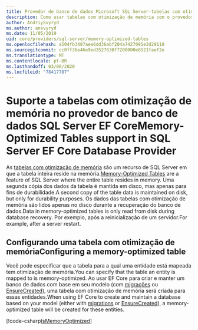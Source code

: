 ```yaml
---
title: Provedor de banco de dados Microsoft SQL Server-tabelas com otimização de memória-EF Core
description: Como usar tabelas com otimização de memória com o provedor de banco de dados SQL Server Entity Framework Core
author: AndriySvyryd
ms.author: ansvyryd
ms.date: 11/05/2019
uid: core/providers/sql-server/memory-optimized-tables
ms.openlocfilehash: a504fb3487aea6dd36abf204a7427095e3d29118
ms.sourcegitcommit: cc0ff36e46e9ed3527638f7208000e8521faef2e
ms.translationtype: MT
ms.contentlocale: pt-BR
ms.lasthandoff: 03/06/2020
ms.locfileid: "78417787"
---
```

# <a name="memory-optimized-tables-support-in-sql-server-ef-core-database-provider"></a><span data-ttu-id="e5593-103">Suporte a tabelas com otimização de memória no provedor de banco de dados SQL Server EF Core</span><span class="sxs-lookup"><span data-stu-id="e5593-103">Memory-Optimized Tables support in SQL Server EF Core Database Provider</span></span>

<span data-ttu-id="e5593-104">As [tabelas com otimização de memória](/sql/relational-databases/in-memory-oltp/memory-optimized-tables) são um recurso de SQL Server em que a tabela inteira reside na memória.</span><span class="sxs-lookup"><span data-stu-id="e5593-104">[Memory-Optimized Tables](/sql/relational-databases/in-memory-oltp/memory-optimized-tables) are a feature of SQL Server where the entire table resides in memory.</span></span> <span data-ttu-id="e5593-105">Uma segunda cópia dos dados da tabela é mantida em disco, mas apenas para fins de durabilidade.</span><span class="sxs-lookup"><span data-stu-id="e5593-105">A second copy of the table data is maintained on disk, but only for durability purposes.</span></span> <span data-ttu-id="e5593-106">Os dados das tabelas com otimização de memória são lidos apenas no disco durante a recuperação do banco de dados.</span><span class="sxs-lookup"><span data-stu-id="e5593-106">Data in memory-optimized tables is only read from disk during database recovery.</span></span> <span data-ttu-id="e5593-107">Por exemplo, após a reinicialização de um servidor.</span><span class="sxs-lookup"><span data-stu-id="e5593-107">For example, after a server restart.</span></span>

## <a name="configuring-a-memory-optimized-table"></a><span data-ttu-id="e5593-108">Configurando uma tabela com otimização de memória</span><span class="sxs-lookup"><span data-stu-id="e5593-108">Configuring a memory-optimized table</span></span>

<span data-ttu-id="e5593-109">Você pode especificar que a tabela para a qual uma entidade está mapeada tem otimização de memória.</span><span class="sxs-lookup"><span data-stu-id="e5593-109">You can specify that the table an entity is mapped to is memory-optimized.</span></span> <span data-ttu-id="e5593-110">Ao usar EF Core para criar e manter um banco de dados com base em seu modelo (com [migrações](xref:core/managing-schemas/migrations/index) ou [EnsureCreated](/dotnet/api/Microsoft.EntityFrameworkCore.Storage.IDatabaseCreator.EnsureCreated)), uma tabela com otimização de memória será criada para essas entidades.</span><span class="sxs-lookup"><span data-stu-id="e5593-110">When using EF Core to create and maintain a database based on your model (either with [migrations](xref:core/managing-schemas/migrations/index) or [EnsureCreated](/dotnet/api/Microsoft.EntityFrameworkCore.Storage.IDatabaseCreator.EnsureCreated)), a memory-optimized table will be created for these entities.</span></span>

[!code-csharp[IsMemoryOptimized](../../../../samples/core/SqlServer/InMemory/InMemoryContext.cs?name=IsMemoryOptimized)]
